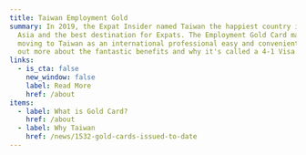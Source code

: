 ```yaml
---
title: Taiwan Employment Gold
summary: In 2019, the Expat Insider named Taiwan the happiest country in East
  Asia and the best destination for Expats. The Employment Gold Card makes
  moving to Taiwan as an international professional easy and convenient. Find
  out more about the fantastic benefits and why it's called a 4-1 Visa.
links:
  - is_cta: false
    new_window: false
    label: Read More
    href: /about
items:
  - label: What is Gold Card?
    href: /about
  - label: Why Taiwan
    href: /news/1532-gold-cards-issued-to-date
---
```

<!-- This text will never be seen -->